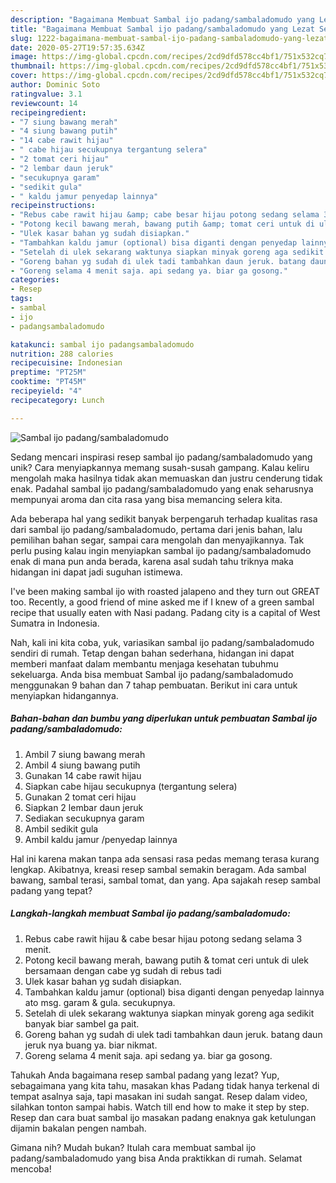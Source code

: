 ```yaml
---
description: "Bagaimana Membuat Sambal ijo padang/sambaladomudo yang Lezat Sekali"
title: "Bagaimana Membuat Sambal ijo padang/sambaladomudo yang Lezat Sekali"
slug: 1222-bagaimana-membuat-sambal-ijo-padang-sambaladomudo-yang-lezat-sekali
date: 2020-05-27T19:57:35.634Z
image: https://img-global.cpcdn.com/recipes/2cd9dfd578cc4bf1/751x532cq70/sambal-ijo-padangsambaladomudo-foto-resep-utama.jpg
thumbnail: https://img-global.cpcdn.com/recipes/2cd9dfd578cc4bf1/751x532cq70/sambal-ijo-padangsambaladomudo-foto-resep-utama.jpg
cover: https://img-global.cpcdn.com/recipes/2cd9dfd578cc4bf1/751x532cq70/sambal-ijo-padangsambaladomudo-foto-resep-utama.jpg
author: Dominic Soto
ratingvalue: 3.1
reviewcount: 14
recipeingredient:
- "7 siung bawang merah"
- "4 siung bawang putih"
- "14 cabe rawit hijau"
- " cabe hijau secukupnya tergantung selera"
- "2 tomat ceri hijau"
- "2 lembar daun jeruk"
- "secukupnya garam"
- "sedikit gula"
- " kaldu jamur penyedap lainnya"
recipeinstructions:
- "Rebus cabe rawit hijau &amp; cabe besar hijau potong sedang selama 3 menit."
- "Potong kecil bawang merah, bawang putih &amp; tomat ceri untuk di ulek bersamaan dengan cabe yg sudah di rebus tadi"
- "Ulek kasar bahan yg sudah disiapkan."
- "Tambahkan kaldu jamur (optional) bisa diganti dengan penyedap lainnya ato msg. garam &amp; gula. secukupnya."
- "Setelah di ulek sekarang waktunya siapkan minyak goreng aga sedikit banyak biar sambel ga pait."
- "Goreng bahan yg sudah di ulek tadi tambahkan daun jeruk. batang daun jeruk nya buang ya. biar nikmat."
- "Goreng selama 4 menit saja. api sedang ya. biar ga gosong."
categories:
- Resep
tags:
- sambal
- ijo
- padangsambaladomudo

katakunci: sambal ijo padangsambaladomudo 
nutrition: 288 calories
recipecuisine: Indonesian
preptime: "PT25M"
cooktime: "PT45M"
recipeyield: "4"
recipecategory: Lunch

---
```



![Sambal ijo padang/sambaladomudo](https://img-global.cpcdn.com/recipes/2cd9dfd578cc4bf1/751x532cq70/sambal-ijo-padangsambaladomudo-foto-resep-utama.jpg)

Sedang mencari inspirasi resep sambal ijo padang/sambaladomudo yang unik? Cara menyiapkannya memang susah-susah gampang. Kalau keliru mengolah maka hasilnya tidak akan memuaskan dan justru cenderung tidak enak. Padahal sambal ijo padang/sambaladomudo yang enak seharusnya mempunyai aroma dan cita rasa yang bisa memancing selera kita.

Ada beberapa hal yang sedikit banyak berpengaruh terhadap kualitas rasa dari sambal ijo padang/sambaladomudo, pertama dari jenis bahan, lalu pemilihan bahan segar, sampai cara mengolah dan menyajikannya. Tak perlu pusing kalau ingin menyiapkan sambal ijo padang/sambaladomudo enak di mana pun anda berada, karena asal sudah tahu triknya maka hidangan ini dapat jadi suguhan istimewa.

I&#39;ve been making sambal ijo with roasted jalapeno and they turn out GREAT too. Recently, a good friend of mine asked me if I knew of a green sambal recipe that usually eaten with Nasi padang. Padang city is a capital of West Sumatra in Indonesia.


Nah, kali ini kita coba, yuk, variasikan sambal ijo padang/sambaladomudo sendiri di rumah. Tetap dengan bahan sederhana, hidangan ini dapat memberi manfaat dalam membantu menjaga kesehatan tubuhmu sekeluarga. Anda bisa membuat Sambal ijo padang/sambaladomudo menggunakan 9 bahan dan 7 tahap pembuatan. Berikut ini cara untuk menyiapkan hidangannya.

<!--inarticleads1-->

##### Bahan-bahan dan bumbu yang diperlukan untuk pembuatan Sambal ijo padang/sambaladomudo:

1. Ambil 7 siung bawang merah
1. Ambil 4 siung bawang putih
1. Gunakan 14 cabe rawit hijau
1. Siapkan  cabe hijau secukupnya (tergantung selera)
1. Gunakan 2 tomat ceri hijau
1. Siapkan 2 lembar daun jeruk
1. Sediakan secukupnya garam
1. Ambil sedikit gula
1. Ambil  kaldu jamur /penyedap lainnya


Hal ini karena makan tanpa ada sensasi rasa pedas memang terasa kurang lengkap. Akibatnya, kreasi resep sambal semakin beragam. Ada sambal bawang, sambal terasi, sambal tomat, dan yang. Apa sajakah resep sambal padang yang tepat? 

<!--inarticleads2-->

##### Langkah-langkah membuat Sambal ijo padang/sambaladomudo:

1. Rebus cabe rawit hijau &amp; cabe besar hijau potong sedang selama 3 menit.
1. Potong kecil bawang merah, bawang putih &amp; tomat ceri untuk di ulek bersamaan dengan cabe yg sudah di rebus tadi
1. Ulek kasar bahan yg sudah disiapkan.
1. Tambahkan kaldu jamur (optional) bisa diganti dengan penyedap lainnya ato msg. garam &amp; gula. secukupnya.
1. Setelah di ulek sekarang waktunya siapkan minyak goreng aga sedikit banyak biar sambel ga pait.
1. Goreng bahan yg sudah di ulek tadi tambahkan daun jeruk. batang daun jeruk nya buang ya. biar nikmat.
1. Goreng selama 4 menit saja. api sedang ya. biar ga gosong.


Tahukah Anda bagaimana resep sambal padang yang lezat? Yup, sebagaimana yang kita tahu, masakan khas Padang tidak hanya terkenal di tempat asalnya saja, tapi masakan ini sudah sangat. Resep dalam video, silahkan tonton sampai habis. Watch till end how to make it step by step. Resep dan cara buat sambal ijo masakan padang enaknya gak ketulungan dijamin bakalan pengen nambah. 

Gimana nih? Mudah bukan? Itulah cara membuat sambal ijo padang/sambaladomudo yang bisa Anda praktikkan di rumah. Selamat mencoba!
